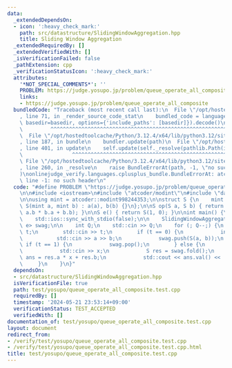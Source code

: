 ```yaml
---
data:
  _extendedDependsOn:
  - icon: ':heavy_check_mark:'
    path: src/datastructure/SlidingWindowAggregation.hpp
    title: Sliding Window Aggregation
  _extendedRequiredBy: []
  _extendedVerifiedWith: []
  _isVerificationFailed: false
  _pathExtension: cpp
  _verificationStatusIcon: ':heavy_check_mark:'
  attributes:
    '*NOT_SPECIAL_COMMENTS*': ''
    PROBLEM: https://judge.yosupo.jp/problem/queue_operate_all_composite
    links:
    - https://judge.yosupo.jp/problem/queue_operate_all_composite
  bundledCode: "Traceback (most recent call last):\n  File \"/opt/hostedtoolcache/Python/3.12.4/x64/lib/python3.12/site-packages/onlinejudge_verify/documentation/build.py\"\
    , line 71, in _render_source_code_stat\n    bundled_code = language.bundle(stat.path,\
    \ basedir=basedir, options={'include_paths': [basedir]}).decode()\n          \
    \         ^^^^^^^^^^^^^^^^^^^^^^^^^^^^^^^^^^^^^^^^^^^^^^^^^^^^^^^^^^^^^^^^^^^^^^^^^^^^^^^^^\n\
    \  File \"/opt/hostedtoolcache/Python/3.12.4/x64/lib/python3.12/site-packages/onlinejudge_verify/languages/cplusplus.py\"\
    , line 187, in bundle\n    bundler.update(path)\n  File \"/opt/hostedtoolcache/Python/3.12.4/x64/lib/python3.12/site-packages/onlinejudge_verify/languages/cplusplus_bundle.py\"\
    , line 401, in update\n    self.update(self._resolve(pathlib.Path(included), included_from=path))\n\
    \                ^^^^^^^^^^^^^^^^^^^^^^^^^^^^^^^^^^^^^^^^^^^^^^^^^^^^^^^^^\n \
    \ File \"/opt/hostedtoolcache/Python/3.12.4/x64/lib/python3.12/site-packages/onlinejudge_verify/languages/cplusplus_bundle.py\"\
    , line 260, in _resolve\n    raise BundleErrorAt(path, -1, \"no such header\"\
    )\nonlinejudge_verify.languages.cplusplus_bundle.BundleErrorAt: atcoder/modint:\
    \ line -1: no such header\n"
  code: "#define PROBLEM \"https://judge.yosupo.jp/problem/queue_operate_all_composite\"\
    \n\n#include <iostream>\n#include \"atcoder/modint\"\n#include \"datastructure/SlidingWindowAggregation.hpp\"\
    \n\nusing mint = atcoder::modint998244353;\n\nstruct S {\n    mint a, b;\n   \
    \ S(mint a, mint b) : a(a), b(b) {}\n};\n\nS op(S a, S b) { return S(a.a * b.a,\
    \ a.b * b.a + b.b); }\n\nS e() { return S(1, 0); }\n\nint main() {\n    std::cin.tie(0);\n\
    \    std::ios::sync_with_stdio(false);\n\n    SlidingWindowAggregation<S, op,\
    \ e> swag;\n\n    int Q;\n    std::cin >> Q;\n    for (; Q--;) {\n        int\
    \ t;\n        std::cin >> t;\n        if (t == 0) {\n            int a, b;\n \
    \           std::cin >> a >> b;\n            swag.push(S(a, b));\n        } else\
    \ if (t == 1) {\n            swag.pop();\n        } else {\n            int x;\n\
    \            std::cin >> x;\n            S res = swag.fold();\n            mint\
    \ ans = res.a * x + res.b;\n            std::cout << ans.val() << '\\n';\n   \
    \     }\n    }\n}"
  dependsOn:
  - src/datastructure/SlidingWindowAggregation.hpp
  isVerificationFile: true
  path: test/yosupo/queue_operate_all_composite.test.cpp
  requiredBy: []
  timestamp: '2024-05-21 23:53:14+09:00'
  verificationStatus: TEST_ACCEPTED
  verifiedWith: []
documentation_of: test/yosupo/queue_operate_all_composite.test.cpp
layout: document
redirect_from:
- /verify/test/yosupo/queue_operate_all_composite.test.cpp
- /verify/test/yosupo/queue_operate_all_composite.test.cpp.html
title: test/yosupo/queue_operate_all_composite.test.cpp
---
```

